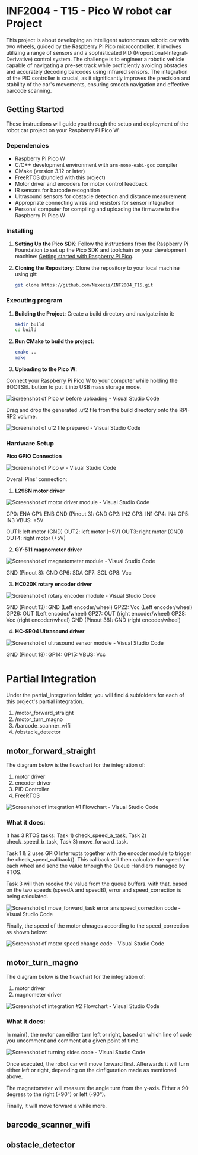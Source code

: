 # INF2004 - T15 - Pico W robot car Project

This project is about developing an intelligent autonomous robotic car with two wheels, guided by the Raspberry Pi Pico microcontroller. It involves utilizing a range of sensors and a sophisticated PID (Proportional-Integral-Derivative) control system. The challenge is to engineer a robotic vehicle capable of navigating a pre-set track while proficiently avoiding obstacles and accurately decoding barcodes using infrared sensors. The integration of the PID controller is crucial, as it significantly improves the precision and stability of the car's movements, ensuring smooth navigation and effective barcode scanning.

## Getting Started

These instructions will guide you through the setup and deployment of the robot car project on your Raspberry Pi Pico W.

### Dependencies

- Raspberry Pi Pico W
- C/C++ development environment with `arm-none-eabi-gcc` compiler
- CMake (version 3.12 or later)
- FreeRTOS (bundled with this project)
- Motor driver and encoders for motor control feedback
- IR sensors for barcode recognition
- Ultrasound sensors for obstacle detection and distance measurement
- Appropriate connecting wires and resistors for sensor integration
- Personal computer for compiling and uploading the firmware to the Raspberry Pi Pico W

### Installing

1. **Setting Up the Pico SDK**:
   Follow the instructions from the Raspberry Pi Foundation to set up the Pico SDK and toolchain on your development machine:
   [Getting started with Raspberry Pi Pico](https://datasheets.raspberrypi.com/pico/getting-started-with-pico.pdf).


2. **Cloning the Repository**:
   Clone the repository to your local machine using git:

   ```bash
   git clone https://github.com/Nexecis/INF2004_T15.git

### Executing program

1. **Building the Project**:
Create a build directory and navigate into it:

    ```bash
    mkdir build
    cd build
    ```

2. **Run CMake to build the project**:

    ```bash
    cmake ..
    make
    ```

3. **Uploading to the Pico W**:

Connect your Raspberry Pi Pico W to your computer while holding the BOOTSEL button to put it into USB mass storage mode.

![Screenshot of Pico w before uploading - Visual Studio Code](/docs/upload_pico.jpeg)

Drag and drop the generated .uf2 file from the build directory onto the RPI-RP2 volume.

![Screenshot of uf2 file prepared - Visual Studio Code](/docs/uf2_file.png)

### Hardware Setup

**Pico GPIO Connection**

![Screenshot of Pico w - Visual Studio Code](/docs/pico_w_board.jpg)

Overall Pins' connection:

1. **L298N motor driver**

![Screenshot of motor driver module - Visual Studio Code](/docs/L298N_motor_driver.jpg)

GP0: ENA
GP1: ENB
GND (Pinout 3): GND
GP2: IN2
GP3: IN1
GP4: IN4
GP5: IN3
VBUS: +5V

OUT1: left motor (GND)
OUT2: left motor (+5V)
OUT3: right motor (GND)
OUT4: right motor (+5V)

2. **GY-511 magnometer driver**

![Screenshot of magnetometer module - Visual Studio Code](/docs/GY-511_magnetometer.jpg)

GND (Pinout 8): GND
GP6: SDA
GP7: SCL
GP8: Vcc

3. **HC020K rotary encoder driver**

![Screenshot of rotary encoder module - Visual Studio Code](/docs/HC020K_rotary_encoder.png)

GND (Pinout 13): GND (Left encoder/wheel)
GP22: Vcc (Left encoder/wheel)
GP26: OUT (Left encoder/wheel)
GP27: OUT (right encoder/wheel)
GP28: Vcc (right encoder/wheel)
GND (Pinout 38): GND (right encoder/wheel)

4. **HC-SR04 Ultrasound driver**

![Screenshot of ultrasound sensor module - Visual Studio Code](/docs/HC-SR04_ultrasound_sensor.jpg)

GND (Pinout 18):
GP14:
GP15:
VBUS: Vcc



# Partial Integration

Under the partial_integration folder, you will find 4 subfolders for each of this project's partial integration.

1. /motor_forward_straight
2. /motor_turn_magno
3. /barcode_scanner_wifi
4. /obstacle_detector



## motor_forward_straight

The diagram below is the flowchart for the integration of:

1. motor driver
2. encoder driver
3. PID Controller
4. FreeRTOS

![Screenshot of integration #1 Flowchart - Visual Studio Code](/Diagram/Flowchart_motor_forward_straight.png)

### What it does:

It has 3 RTOS tasks: Task 1) check_speed_a_task, Task 2) check_speed_b_task, Task 3) move_forward_task.

Task 1 & 2 uses GPIO Interrupts together with the encoder module to trigger the check_speed_callback(). This callback will then calculate the speed for each wheel and send the value trhough the Queue Handlers managed by RTOS.

Task 3 will then receive the value from the queue buffers. with that, based on the two speeds (speedA and speedB), error and speed_correction is being calculated.

![Screenshot of move_forward_task error ans speed_correction code - Visual Studio Code](/docs/error_and_speed_correction_code.png)

Finally, the speed of the motor chnages according to the speed_correction as shown below:

![Screenshot of motor speed change code - Visual Studio Code](/docs/speed_changes.png)



## motor_turn_magno

The diagram below is the flowchart for the integration of:

1. motor driver
2. magnometer driver

![Screenshot of integration #2 Flowchart - Visual Studio Code](/Diagram/Flowchart_motor_turn_magno.png)

### What it does:

In main(), the motor can either turn left or right, based on which line of code you uncomment and comment at a given point of time.

![Screenshot of turning sides code - Visual Studio Code](/docs/turn_left_or_right.png)

Once executed, the robot car will move forward first. Afterwards it will turn either left or right, depending on the cinfiguration made as mentioned above.

The magnetometer will measure the angle turn from the y-axis. Either a 90 degress to the right (+90°) or left (-90°).

Finally, it will move forward a while more.



## barcode_scanner_wifi




## obstacle_detector